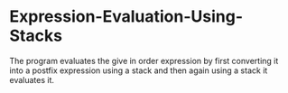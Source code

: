 # Expression-Evaluation-Using-Stacks
The program evaluates the give in order expression by first converting it into a postfix expression using a stack and then again using a stack it evaluates it.
